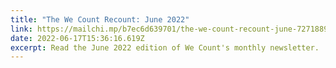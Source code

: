 ```yaml
---
title: "The We Count Recount: June 2022"
link: https://mailchi.mp/b7ec6d639701/the-we-count-recount-june-7271889
date: 2022-06-17T15:36:16.619Z
excerpt: Read the June 2022 edition of We Count's monthly newsletter.
---
```

